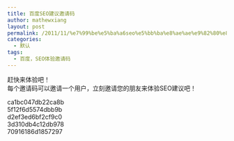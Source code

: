 ```yaml
---
title: 百度SEO建议邀请码
author: mathewxiang
layout: post
permalink: /2011/11/%e7%99%be%e5%ba%a6seo%e5%bb%ba%e8%ae%ae%e9%82%80%e8%af%b7%e7%a0%81/
categories:
  - 默认
tags:
  - 百度，SEO体验邀请码
---
```

赶快来体验吧！  
每个邀请码可以邀请一个用户，立刻邀请您的朋友来体验SEO建议吧！

ca1bc047db22ca8b  
5f12f6d5574dbb9b  
d2ef3ed6bf2cf9c0  
3d310db4c12db978  
70916186d1857297